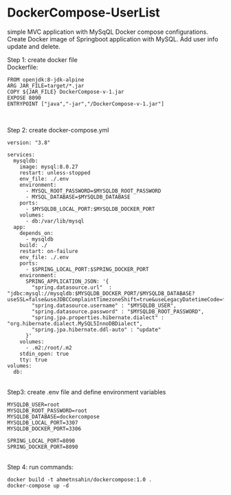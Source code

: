 # DockerCompose-UserList
simple MVC application with MySqQL Docker compose configurations. Create Docker image of Springboot application with MySQL. Add user info update and delete.

Step 1: create docker file<br/>
Dockerfile:
```
FROM openjdk:8-jdk-alpine
ARG JAR_FILE=target/*.jar
COPY ${JAR_FILE} DockerCompose-v-1.jar
EXPOSE 8090
ENTRYPOINT ["java","-jar","/DockerCompose-v-1.jar"]
```

<br/>

Step 2: create docker-compose.yml
```
version: "3.8"

services:
  mysqldb:
    image: mysql:8.0.27
    restart: unless-stopped
    env_file: ./.env
    environment:
      - MYSQL_ROOT_PASSWORD=$MYSQLDB_ROOT_PASSWORD
      - MYSQL_DATABASE=$MYSQLDB_DATABASE
    ports:
      - $MYSQLDB_LOCAL_PORT:$MYSQLDB_DOCKER_PORT
    volumes:
      - db:/var/lib/mysql
  app:
    depends_on:
      - mysqldb
    build: ./
    restart: on-failure
    env_file: ./.env
    ports:
      - $SPRING_LOCAL_PORT:$SPRING_DOCKER_PORT
    environment:
      SPRING_APPLICATION_JSON: '{
        "spring.datasource.url"  : "jdbc:mysql://mysqldb:$MYSQLDB_DOCKER_PORT/$MYSQLDB_DATABASE?useSSL=false&useJDBCComplaintTimezoneShift=true&useLegacyDatetimeCode=false&serverTimezone=UTC&allowPublicKeyRetrieval=true",
        "spring.datasource.username" : "$MYSQLDB_USER",
        "spring.datasource.password" : "$MYSQLDB_ROOT_PASSWORD",
        "spring.jpa.properties.hibernate.dialect" : "org.hibernate.dialect.MySQL5InnoDBDialect",
        "spring.jpa.hibernate.ddl-auto" : "update"
      }'
    volumes:
      - .m2:/root/.m2
    stdin_open: true
    tty: true
volumes:
  db:
```
<br/>
Step3: create .env file and define environment variables

```
MYSQLDB_USER=root
MYSQLDB_ROOT_PASSWORD=root
MYSQLDB_DATABASE=dockercompose
MYSQLDB_LOCAL_PORT=3307
MYSQLDB_DOCKER_PORT=3306

SPRING_LOCAL_PORT=8090
SPRING_DOCKER_PORT=8090
```
<br/>
Step 4: run commands:

```
docker build -t ahmetnsahin/dockercompose:1.0 .
docker-compose up -d
```


